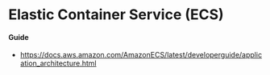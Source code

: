 # Elastic Container Service (ECS)

#### Guide
- https://docs.aws.amazon.com/AmazonECS/latest/developerguide/application_architecture.html